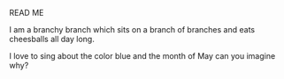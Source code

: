 READ ME

I am a branchy branch which sits on a branch of branches and eats cheesballs all day long. 

I love to sing about the color blue and the month of May can you imagine why? 
